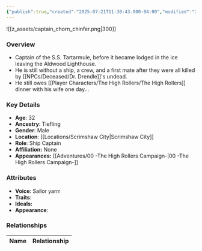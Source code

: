 ```yaml
---
{"publish":true,"created":"2025-07-21T11:30:43.000-04:00","modified":"2025-08-14T15:24:03.000-04:00","published":"2025-08-14T15:24:03.000-04:00","cssclasses":"","Age":"32","Ancestry":["Tiefling"],"Gender":"Male","Location":["[[Scrimshaw City]]"],"Role":["Ship Captain"],"Affiliation":["None"],"Appearances":["[[00 -The High Rollers Campaign-]]"]}
---
```



![[z_assets/captain_chorn_chinfer.png|300]]

### Overview
- Captain of the S.S. Tartarmule, before it became lodged in the ice leaving the Aldwood Lighthouse.
- He is still without a ship, a crew, and a first mate after they were all killed by [[NPCs/Deceased/Dr. Drendle]]'s undead.
- He still owes [[Player Characters/The High Rollers/The High Rollers]] dinner with his wife one day...

### Key Details
- **Age**: 32
- **Ancestry**: Tiefling
- **Gender**: Male
- **Location**: [[Locations/Scrimshaw City\|Scrimshaw City]]
- **Role**: Ship Captain
- **Affiliation:** None
- **Appearances:** [[Adventures/00 -The High Rollers Campaign-\|00 -The High Rollers Campaign-]]

### Attributes
- **Voice**: Sailor yarrr
- **Traits**: 
- **Ideals:** 
- **Appearance**: 

### Relationships

| Name  | Relationship |
| ----- | ------------ |
